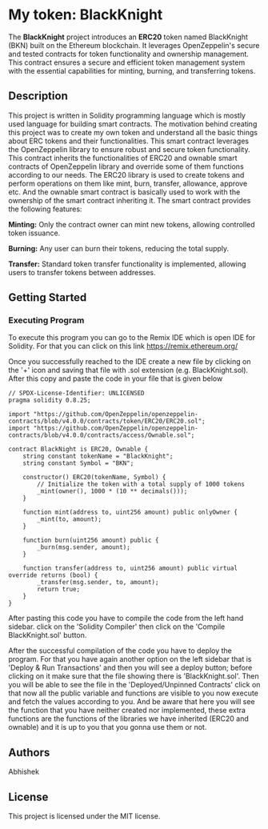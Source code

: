 # My token: BlackKnight
The **BlackKnight** project introduces an **ERC20** token named BlackKnight (BKN) built on the Ethereum blockchain. It leverages OpenZeppelin's secure and tested contracts for token functionality and ownership management. This contract ensures a secure and efficient token management system with the essential capabilities for minting, burning, and transferring tokens.
## Description
This project is written in Solidity programming language which is mostly used language for building smart contracts. The motivation behind creating this project was to create my own token and understand all the basic things about ERC tokens and their functionalities. This smart contract leverages the OpenZeppelin library to ensure robust and secure token functionality. This contract inherits the functionalities of ERC20 and ownable smart contracts of OpenZeppelin library and override some of them functions according to our needs. The ERC20 library is used to create tokens and perform operations on them like mint, burn, transfer, allowance, approve etc. And the ownable smart contract is basically used to work with the ownership of the smart contract inheriting it. The smart contract provides the following features:

**Minting:** Only the contract owner can mint new tokens, allowing controlled token issuance.

**Burning:** Any user can burn their tokens, reducing the total supply.

**Transfer:** Standard token transfer functionality is implemented, allowing users to transfer tokens between addresses.

## Getting Started
### Executing Program
To execute this program you can go to the Remix IDE which is open IDE for Solidity. For that you can click on this link https://remix.ethereum.org/

Once you successfully reached to the IDE create a new file by clicking on the '+' icon and saving that file with .sol extension (e.g. BlackKnight.sol). After this copy and paste the code in your file that is given below 

```solidity
// SPDX-License-Identifier: UNLICENSED
pragma solidity 0.8.25;

import "https://github.com/OpenZeppelin/openzeppelin-contracts/blob/v4.0.0/contracts/token/ERC20/ERC20.sol";
import "https://github.com/OpenZeppelin/openzeppelin-contracts/blob/v4.0.0/contracts/access/Ownable.sol";

contract BlackNight is ERC20, Ownable {
    string constant tokenName = "BlackKnight";
    string constant Symbol = "BKN";

    constructor() ERC20(tokenName, Symbol) {
        // Initialize the token with a total supply of 1000 tokens
        _mint(owner(), 1000 * (10 ** decimals()));
    }

    function mint(address to, uint256 amount) public onlyOwner {
        _mint(to, amount);
    }

    function burn(uint256 amount) public {
        _burn(msg.sender, amount);
    }

    function transfer(address to, uint256 amount) public virtual override returns (bool) {
        _transfer(msg.sender, to, amount);
        return true;
    }
}

```

After pasting this code you have to compile the code from the left hand sidebar. click on the 'Solidity Compiler' then click on the 'Compile BlackKnight.sol' button.

After the successful compilation of the code you have to deploy the program. For that you have again another option on the left sidebar that is 'Deploy & Run Transactions' and then you will see a deploy button; before clicking on it make sure that the file showing there is 'BlackKnight.sol'. Then you will be able to see the file in the 'Deployed/Unpinned Contracts' click on that now all the public variable and functions are visible to you now execute and fetch the values according to you. And be aware that here you will see the function that you have neither created nor implemented, these extra functions are the functions of the libraries we have inherited (ERC20 and ownable) and it is up to you that you gonna use them or not.

## Authors
Abhishek

## License
This project is licensed under the MIT license.
